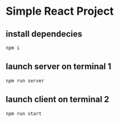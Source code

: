 # Simple React Project

## install dependecies

```
npm i
```

## launch server on terminal 1
```
npm run server
```

## launch client on terminal 2

```
npm run start
```
